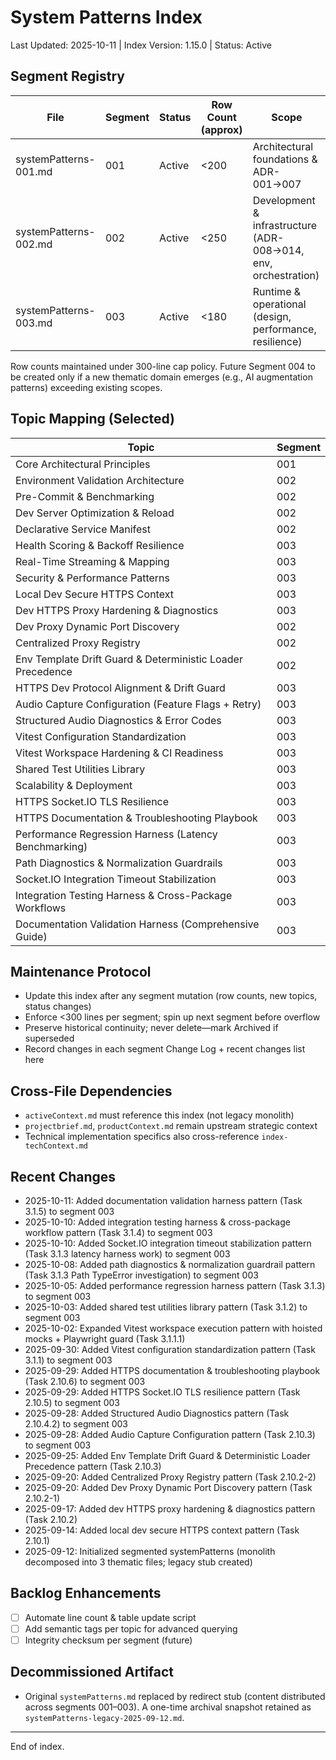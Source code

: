 # System Patterns Index

Last Updated: 2025-10-11 | Index Version: 1.15.0 | Status: Active

## Segment Registry

| File                  | Segment | Status | Row Count (approx) | Scope                                                          |
| --------------------- | ------- | ------ | ------------------ | -------------------------------------------------------------- |
| systemPatterns-001.md | 001     | Active | <200               | Architectural foundations & ADR-001→007                        |
| systemPatterns-002.md | 002     | Active | <250               | Development & infrastructure (ADR-008→014, env, orchestration) |
| systemPatterns-003.md | 003     | Active | <180               | Runtime & operational (design, performance, resilience)        |

Row counts maintained under 300-line cap policy. Future Segment 004 to be created only if a new
thematic domain emerges (e.g., AI augmentation patterns) exceeding existing scopes.

## Topic Mapping (Selected)

| Topic                                                      | Segment |
| ---------------------------------------------------------- | ------- |
| Core Architectural Principles                              | 001     |
| Environment Validation Architecture                        | 002     |
| Pre-Commit & Benchmarking                                  | 002     |
| Dev Server Optimization & Reload                           | 002     |
| Declarative Service Manifest                               | 002     |
| Health Scoring & Backoff Resilience                        | 003     |
| Real-Time Streaming & Mapping                              | 003     |
| Security & Performance Patterns                            | 003     |
| Local Dev Secure HTTPS Context                             | 003     |
| Dev HTTPS Proxy Hardening & Diagnostics                    | 003     |
| Dev Proxy Dynamic Port Discovery                           | 002     |
| Centralized Proxy Registry                                 | 002     |
| Env Template Drift Guard & Deterministic Loader Precedence | 002     |
| HTTPS Dev Protocol Alignment & Drift Guard                 | 003     |
| Audio Capture Configuration (Feature Flags + Retry)        | 003     |
| Structured Audio Diagnostics & Error Codes                 | 003     |
| Vitest Configuration Standardization                       | 003     |
| Vitest Workspace Hardening & CI Readiness                  | 003     |
| Shared Test Utilities Library                              | 003     |
| Scalability & Deployment                                   | 003     |
| HTTPS Socket.IO TLS Resilience                             | 003     |
| HTTPS Documentation & Troubleshooting Playbook             | 003     |
| Performance Regression Harness (Latency Benchmarking)      | 003     |
| Path Diagnostics & Normalization Guardrails                | 003     |
| Socket.IO Integration Timeout Stabilization                | 003     |
| Integration Testing Harness & Cross-Package Workflows      | 003     |
| Documentation Validation Harness (Comprehensive Guide)     | 003     |

## Maintenance Protocol

- Update this index after any segment mutation (row counts, new topics, status changes)
- Enforce <300 lines per segment; spin up next segment before overflow
- Preserve historical continuity; never delete—mark Archived if superseded
- Record changes in each segment Change Log + recent changes list here

## Cross-File Dependencies

- `activeContext.md` must reference this index (not legacy monolith)
- `projectbrief.md`, `productContext.md` remain upstream strategic context
- Technical implementation specifics also cross-reference `index-techContext.md`

## Recent Changes

- 2025-10-11: Added documentation validation harness pattern (Task 3.1.5) to segment 003
- 2025-10-10: Added integration testing harness & cross-package workflow pattern (Task 3.1.4) to
  segment 003
- 2025-10-10: Added Socket.IO integration timeout stabilization pattern (Task 3.1.3 latency harness
  work) to segment 003
- 2025-10-08: Added path diagnostics & normalization guardrail pattern (Task 3.1.3 Path TypeError
  investigation) to segment 003
- 2025-10-05: Added performance regression harness pattern (Task 3.1.3) to segment 003
- 2025-10-03: Added shared test utilities library pattern (Task 3.1.2) to segment 003
- 2025-10-02: Expanded Vitest workspace execution pattern with hoisted mocks + Playwright guard
  (Task 3.1.1.1)
- 2025-09-30: Added Vitest configuration standardization pattern (Task 3.1.1) to segment 003
- 2025-09-29: Added HTTPS documentation & troubleshooting playbook (Task 2.10.6) to segment 003
- 2025-09-29: Added HTTPS Socket.IO TLS resilience pattern (Task 2.10.5) to segment 003
- 2025-09-28: Added Structured Audio Diagnostics pattern (Task 2.10.4.2) to segment 003
- 2025-09-28: Added Audio Capture Configuration pattern (Task 2.10.3) to segment 003
- 2025-09-25: Added Env Template Drift Guard & Deterministic Loader Precedence pattern (Task 2.10.3)
- 2025-09-20: Added Centralized Proxy Registry pattern (Task 2.10.2-2)
- 2025-09-20: Added Dev Proxy Dynamic Port Discovery pattern (Task 2.10.2-1)
- 2025-09-17: Added dev HTTPS proxy hardening & diagnostics pattern (Task 2.10.2)
- 2025-09-14: Added local dev secure HTTPS context pattern (Task 2.10.1)
- 2025-09-12: Initialized segmented systemPatterns (monolith decomposed into 3 thematic files;
  legacy stub created)

## Backlog Enhancements

- [ ] Automate line count & table update script
- [ ] Add semantic tags per topic for advanced querying
- [ ] Integrity checksum per segment (future)

## Decommissioned Artifact

- Original `systemPatterns.md` replaced by redirect stub (content distributed across segments
  001–003). A one-time archival snapshot retained as `systemPatterns-legacy-2025-09-12.md`.

---

End of index.
